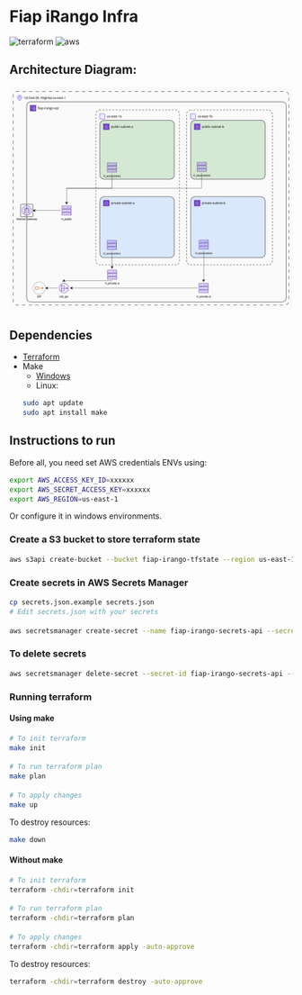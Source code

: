 # Fiap iRango Infra
![terraform](https://img.shields.io/badge/Terraform-7B42BC?style=for-the-badge&logo=terraform&logoColor=white)
![aws](https://img.shields.io/badge/Amazon_AWS-FF9900?style=for-the-badge&logo=amazonaws&logoColor=white)

## Architecture Diagram:
![Architecture diagram](./docs/fiap-irango-infra.png)

## Dependencies
- [Terraform](https://developer.hashicorp.com/terraform/install?product_intent=terraform)
- Make
  - [Windows](https://gnuwin32.sourceforge.net/packages/make.htm)
  - Linux:
  ```bash
  sudo apt update
  sudo apt install make
  ```

## Instructions to run
Before all, you need set AWS credentials ENVs using:
```bash
export AWS_ACCESS_KEY_ID=xxxxxx
export AWS_SECRET_ACCESS_KEY=xxxxxx
export AWS_REGION=us-east-1
```
Or configure it in windows environments.


### Create a S3 bucket to store terraform state
```bash
aws s3api create-bucket --bucket fiap-irango-tfstate --region us-east-1
```


### Create secrets in AWS Secrets Manager
```bash
cp secrets.json.example secrets.json
# Edit secrets.json with your secrets

aws secretsmanager create-secret --name fiap-irango-secrets-api --secret-string file://env.json
```


### To delete secrets
```bash
aws secretsmanager delete-secret --secret-id fiap-irango-secrets-api --force-delete-without-recovery
```


### Running terraform

#### Using make
```bash
# To init terraform
make init

# To run terraform plan
make plan

# To apply changes
make up
```

To destroy resources:
```bash
make down
```

#### Without make
```bash
# To init terraform
terraform -chdir=terraform init

# To run terraform plan
terraform -chdir=terraform plan

# To apply changes
terraform -chdir=terraform apply -auto-approve
```

To destroy resources:
```bash
terraform -chdir=terraform destroy -auto-approve
```

